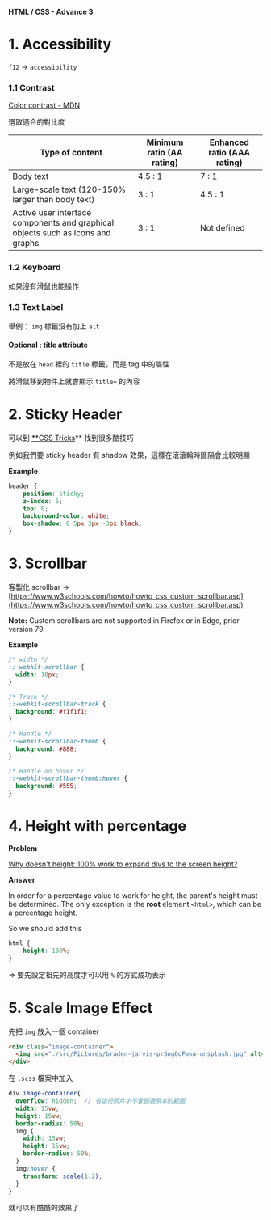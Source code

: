 **HTML / CSS - Advance 3**

# 1. Accessibility

`f12` → `accessibility` 

### 1.1  Contrast

[Color contrast - MDN](https://developer.mozilla.org/en-US/docs/Web/Accessibility/Understanding_WCAG/Perceivable/Color_contrast) 

選取適合的對比度

| Type of content | Minimum ratio (AA rating) | Enhanced ratio (AAA rating) |
| --- | --- | --- |
| Body text | 4.5 : 1 | 7 : 1 |
| Large-scale text (120-150% larger than body text) | 3 : 1 | 4.5 : 1 |
| Active user interface components and graphical objects such as icons and graphs | 3 : 1 | Not defined |

### 1.2  Keyboard

如果沒有滑鼠也能操作

### 1.3  Text Label

舉例： `img` 標籤沒有加上 `alt`

#### Optional : title attribute

不是放在 `head` 裡的 `title` 標籤，而是 tag 中的屬性

將滑鼠移到物件上就會顯示 `title=` 的內容

# 2. Sticky Header

可以到 [**CSS Tricks](https://css-tricks.com/)**  找到很多酷技巧

例如我們要 sticky header 有 shadow 效果，這樣在滾滾輪時區隔會比較明顯 

**Example**

```css
header {
	position: sticky;
	z-index: 5;
	top: 0;
	background-color: white;
	box-shadow: 0 5px 3px -3px black;
}
```

# 3. Scrollbar

客製化 scrollbar →  [https://www.w3schools.com/howto/howto_css_custom_scrollbar.asp](https://www.w3schools.com/howto/howto_css_custom_scrollbar.asp)

**Note:** Custom scrollbars are not supported in Firefox or in Edge, prior version 79.

**Example**

```css
/* width */
::-webkit-scrollbar {
  width: 10px;
}

/* Track */
::-webkit-scrollbar-track {
  background: #f1f1f1;
}

/* Handle */
::-webkit-scrollbar-thumb {
  background: #888;
}

/* Handle on hover */
::-webkit-scrollbar-thumb:hover {
  background: #555;
}
```

# 4. Height with percentage

**Problem**

[Why doesn't height: 100% work to expand divs to the screen height?](https://stackoverflow.com/questions/7049875/why-doesnt-height-100-work-to-expand-divs-to-the-screen-height)

**Answer**

In order for a percentage value to work for height, the parent's height must be determined. The only exception is the **root** element `<html>`, which can be a percentage height.

So we should add this

```css
html {
    height: 100%;
}
```

⇒ 要先設定祖先的高度才可以用 `%` 的方式成功表示

# 5. Scale Image Effect

先把 `img` 放入一個 container

```html
<div class="image-container">
  <img src="./src/Pictures/braden-jarvis-prSogOoFmkw-unsplash.jpg" alt="picture" />
</div>
```

在 `.scss` 檔案中加入

```scss
div.image-container{
  overflow: hidden;  // 有這行照片才不會超過原本的範圍
  width: 15vw;
  height: 15vw;
  border-radius: 50%;
  img {
    width: 15vw;
    height: 15vw;
    border-radius: 50%;
  } 
  img:hover {
    transform: scale(1.2);
  }
}
```

就可以有酷酷的效果了
